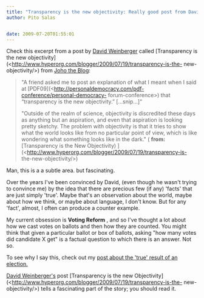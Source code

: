 ```yaml
---
title: "Transparency is the new objectivity: Really good post from David Weinberger"
author: Pito Salas


date: 2009-07-20T01:55:01
---
```




Check this excerpt from a post by [David
Weinberger](<http://en.wikipedia.org/wiki/David_Weinberger>) called
[Transparency is the new
objectivity](<http://www.hyperorg.com/blogger/2009/07/19/transparency-is-the-
new-objectivity/>) from [Joho the
Blog](<http://www.hyperorg.com/blogger/feed/>):

> "A friend asked me to post an explanation of what I meant when I said at
> [PDF09](<http://personaldemocracy.com/pdf-conference/personal-democracy-
> forum-conference>) that “transparency is the new objectivity.” […snip…]"
>
> "Outside of the realm of science, objectivity is discredited these days as
> anything but an aspiration, and even that aspiration is looking pretty
> sketchy. The problem with objectivity is that it tries to show what the
> world looks like from no particular point of view, which is like wondering
> what something looks like in the dark." ( **from:**[Transparency is the New
> Objectivity) ](<http://www.hyperorg.com/blogger/2009/07/19/transparency-is-
> the-new-objectivity/>)

Man, this is a a subtle area. but fascinating.

Over the years I've been convinced by David, (even though he wasn't trying to
convince me) by the idea that there are precious few (if any) 'facts' that are
just simply 'true'. Maybe that's an observation about the world, maybe about
how we think, or maybe about language, I don't know. But for any 'fact',
almost, I often can produce a counter example.

My current obsession is **Voting Reform** , and so I've thought a lot about
how we cast votes on ballots and then how they are counted. You might think
that given a particular ballot or box of ballots, asking "how many votes did
candidate X get" is a factual question to which there is an answer. Not so.

To see why I say this, check out my [post about the 'true' result of an
election.](</2009/06/16/what-is-the-true-result-of-an-election/>)

[David Weinberger's](<http://en.wikipedia.org/wiki/David_Weinberger>) post
[Transparency is the new
Objectivity](<http://www.hyperorg.com/blogger/2009/07/19/transparency-is-the-
new-objectivity/>) tells a fascinating part of the story; you should read it.


